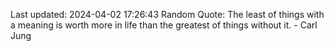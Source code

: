 Last updated: 2024-04-02 17:26:43
Random Quote: The least of things with a meaning is worth more in life than the greatest of things without it. - Carl Jung